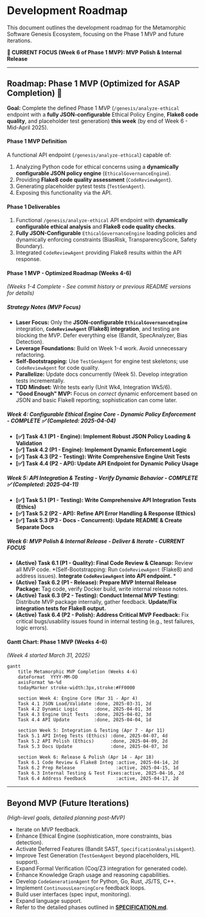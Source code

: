 # Development Roadmap

This document outlines the development roadmap for the Metamorphic Software Genesis Ecosystem, focusing on the Phase 1 MVP and future iterations.

**🎯 CURRENT FOCUS (Week 6 of Phase 1 MVP): MVP Polish & Internal Release**

---

## Roadmap: Phase 1 MVP (Optimized for ASAP Completion) <a name="roadmap-phase-1-mvp-optimized-for-asap-completion"></a> 🚧

**Goal:** Complete the defined Phase 1 MVP (`/genesis/analyze-ethical` endpoint with a **fully JSON-configurable** Ethical Policy Engine, **Flake8 code quality**, and placeholder test generation) **this week** (by end of Week 6 - Mid-April 2025).

#### Phase 1 MVP Definition <a name="phase-1-mvp-definition"></a>

A functional API endpoint (`/genesis/analyze-ethical`) capable of:
1.  Analyzing Python code for ethical concerns using a **dynamically configurable JSON policy engine** (`EthicalGovernanceEngine`).
2.  Providing **Flake8 code quality assessment** (`CodeReviewAgent`).
3.  Generating placeholder pytest tests (`TestGenAgent`).
4.  Exposing this functionality via the API.

#### Phase 1 Deliverables <a name="phase-1-deliverables"></a>

1.  Functional `/genesis/analyze-ethical` API endpoint with **dynamically configurable ethical analysis** and **Flake8 code quality checks**.
2.  **Fully JSON-Configurable** `EthicalGovernanceEngine` loading policies and dynamically enforcing constraints (BiasRisk, TransparencyScore, Safety Boundary).
3.  Integrated `CodeReviewAgent` providing Flake8 results within the API response.

#### Phase 1 MVP - Optimized Roadmap (Weeks 4-6) <a name="phase-1-mvp---optimized-roadmap-weeks-4-6"></a>

*(Weeks 1-4 Complete - See commit history or previous README versions for details)*

##### Strategy Notes (MVP Focus) <a name="strategy-notes-mvp-focus"></a>
*   **Laser Focus:** Only the **JSON-configurable `EthicalGovernanceEngine`** integration, **`CodeReviewAgent` (Flake8) integration**, and testing are blocking the MVP. Defer everything else (Bandit, SpecAnalyzer, Bias Detection).
*   **Leverage Foundations:** Build on Week 1-4 work. Avoid unnecessary refactoring.
*   **Self-Bootstrapping:** Use `TestGenAgent` for engine test skeletons; use `CodeReviewAgent` for code quality.
*   **Parallelize:** Update docs concurrently (Week 5). Develop integration tests incrementally.
*   **TDD Mindset:** Write tests early (Unit Wk4, Integration Wk5/6).
*   **"Good Enough" MVP:** Focus on *correct* dynamic enforcement based on JSON and basic Flake8 reporting; sophistication can come later.

##### Week 4: Configurable Ethical Engine Core - *Dynamic Policy Enforcement* <a name="week-4-configurable-ethical-engine-core---dynamic-policy-enforcement"></a> - **COMPLETE ✅** (Completed: 2025-04-04)
*   **[✅] Task 4.1 (P1 - Engine): Implement Robust JSON Policy Loading & Validation**
*   **[✅] Task 4.2 (P1 - Engine): Implement Dynamic Enforcement Logic**
*   **[✅] Task 4.3 (P2 - Testing): Write Comprehensive Engine Unit Tests**
*   **[✅] Task 4.4 (P2 - API): Update API Endpoint for Dynamic Policy Usage**

##### Week 5: API Integration & Testing - *Verify Dynamic Behavior* <a name="week-5-api-integration--testing---verify-dynamic-behavior"></a> - **COMPLETE ✅** (Completed: 2025-04-11)
*   **[✅] Task 5.1 (P1 - Testing): Write Comprehensive API Integration Tests (Ethics)**
*   **[✅] Task 5.2 (P2 - API): Refine API Error Handling & Response (Ethics)**
*   **[✅] Task 5.3 (P3 - Docs - Concurrent): Update README & Create Separate Docs**

##### Week 6: MVP Polish & Internal Release - *Deliver & Iterate* <a name="week-6-mvp-polish--internal-release---deliver--iterate"></a> - **CURRENT FOCUS**
*   **(Active) Task 6.1 (P1 - Quality): Final Code Review & Cleanup:** Review all MVP code. *(Self-Bootstrapping: Run `CodeReviewAgent` (Flake8) and address issues). **Integrate `CodeReviewAgent` into API endpoint.** *
*   **(Active) Task 6.2 (P1 - Release): Prepare MVP Internal Release Package:** Tag code, verify Docker build, write internal release notes.
*   **(Active) Task 6.3 (P2 - Testing): Conduct Internal MVP Testing:** Distribute MVP package internally, gather feedback. **Update/Fix integration tests for Flake8 output.**
*   **(Active) Task 6.4 (P2 - Polish): Address Critical MVP Feedback:** Fix critical bugs/usability issues found in internal testing (e.g., test failures, logic errors).

#### Gantt Chart: Phase 1 MVP (Weeks 4-6) <a name="gantt-chart-phase-1-mvp-weeks-4-6"></a>
*(Week 4 started March 31, 2025)*
```mermaid
gantt
    title Metamorphic MVP Completion (Weeks 4-6)
    dateFormat  YYYY-MM-DD
    axisFormat %m-%d
    todayMarker stroke-width:3px,stroke:#FF0000

    section Week 4: Engine Core (Mar 31 - Apr 4)
    Task 4.1 JSON Load/Validate :done, 2025-03-31, 2d
    Task 4.2 Dynamic Logic      :done, 2025-04-01, 3d
    Task 4.3 Engine Unit Tests  :done, 2025-04-02, 3d
    Task 4.4 API Update         :done, 2025-04-04, 1d

    section Week 5: Integration & Testing (Apr 7 - Apr 11)
    Task 5.1 API Integ Tests (Ethics) :done, 2025-04-07, 4d
    Task 5.2 API Polish (Ethics)      :done, 2025-04-09, 2d
    Task 5.3 Docs Update              :done, 2025-04-07, 3d

    section Week 6: Release & Polish (Apr 14 - Apr 18)
    Task 6.1 Code Review & Flake8 Integ :active, 2025-04-14, 2d
    Task 6.2 Prep Release               :active, 2025-04-15, 1d
    Task 6.3 Internal Testing & Test Fixes:active, 2025-04-16, 2d
    Task 6.4 Address Feedback           :active, 2025-04-17, 2d
```

---

## Beyond MVP (Future Iterations) <a name="beyond-mvp-future-iterations"></a>

*(High-level goals, detailed planning post-MVP)*

*   Iterate on MVP feedback.
*   Enhance Ethical Engine (sophistication, more constraints, bias detection).
*   Activate Deferred Features (Bandit SAST, `SpecificationAnalysisAgent`).
*   Improve Test Generation (`TestGenAgent` beyond placeholders, HIL support).
*   Expand Formal Verification (Coq/Z3 integration for generated code).
*   Enhance Knowledge Graph usage and reasoning capabilities.
*   Develop `CodeGenerationAgent` for Python, Go, Rust, JS/TS, C++.
*   Implement `ContinuousLearningCore` feedback loops.
*   Build user interfaces (spec input, monitoring).
*   Expand language support.
*   Refer to the detailed phases outlined in [**SPECIFICATION.md**](SPECIFICATION.md).
